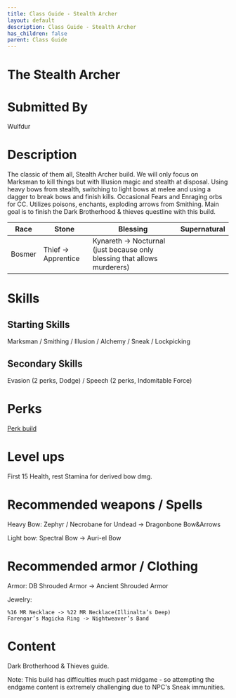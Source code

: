```yaml
---
title: Class Guide - Stealth Archer
layout: default
description: Class Guide - Stealth Archer
has_children: false
parent: Class Guide
---
```


# The Stealth Archer

# Submitted By

Wulfdur

# Description

The classic of them all, Stealth Archer build. We will only focus on Marksman to kill things but with Illusion magic and stealth at disposal. Using heavy bows from stealth, switching to light bows at melee and using a dagger to break bows and finish kills. Occasional Fears and Enraging orbs for CC. Utilizes poisons, enchants, exploding arrows from Smithing. Main goal is to finish the Dark Brotherhood & thieves questline with this build.

Race | Stone | Blessing | Supernatural
|--|--|--|--|
 Bosmer | Thief -> Apprentice | Kynareth -> Nocturnal (just because only blessing that allows murderers)

# Skills

## Starting Skills

Marksman /  Smithing / Illusion / Alchemy / Sneak / Lockpicking

## Secondary Skills

 Evasion (2 perks, Dodge) / Speech (2 perks, Indomitable Force)

# Perks

[Perk build](https://banananaut.github.io/NannerPlanner/?p=1&b=AgEAAAEpDwAZUAUFBQUFSwVLClAFCgVkS1oFAAkBCOrgAAAAAAAAAAAHAAD2MB_4AAAAAABw58AFAAAE)

# Level ups

 First 15 Health, rest Stamina for derived bow dmg.

# Recommended weapons / Spells

Heavy Bow: Zephyr / Necrobane for Undead -> Dragonbone Bow&Arrows 

Light bow: Spectral Bow -> Auri-el Bow

# Recommended armor / Clothing

Armor: DB Shrouded Armor -> Ancient Shrouded Armor

Jewelry:

	%16 MR Necklace -> %22 MR Necklace(Illinalta’s Deep)
    Farengar’s Magicka Ring -> Nightweaver’s Band

# Content 

Dark Brotherhood & Thieves guide.

Note: This build has difficulties much past midgame - so attempting the endgame content is extremely challenging due to NPC's Sneak immunities.